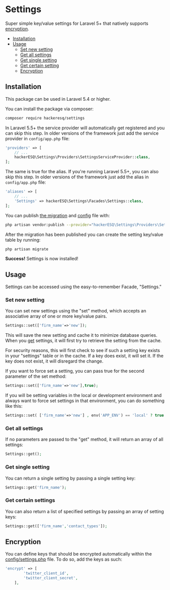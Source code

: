 # Settings
Super simple key/value settings for Laravel 5+ that natively supports [encryption](#encryption).

* [Installation](#installation)
* [Usage](#usage)
  * [Set new setting](#set-new-setting)
  * [Get all settings](#get-all-settings)
  * [Get single setting](#get-single-setting)
  * [Get certain setting](#get-certain-setting)
  * [Encryption](#encryption)
  
  
## Installation
This package can be used in Laravel 5.4 or higher.

You can install the package via composer:

``` bash
composer require hackeresq/settings
```

In Laravel 5.5+ the service provider will automatically get registered and you can skip this step. In older versions of the framework just add the service provider in `config/app.php` file:

```php
'providers' => [
    // ...
    hackerESQ\Settings\Providers\SettingsServiceProvider::class,
];
```
The same is true for the alias. If you're running Laravel 5.5+, you can also skip this step. In older versions of the framework just add the alias in `config/app.php` file:

```php
'aliases' => [
    // ...
    'Settings' => hackerESQ\Settings\Facades\Settings::class,
];
```

You can publish [the migration](https://github.com/hackerESQ/settings/blob/master/database/migrations/create_settings_table.php) and [config](https://github.com/hackerESQ/settings/blob/master/config/settings.php) file with:

```bash
php artisan vendor:publish --provider="hackerESQ\Settings\Providers\SettingsServiceProvider"
```

After the migration has been published you can create the setting key/value table by running:

```bash
php artisan migrate
```

<b>Success!</b> Settings is now installed!

## Usage

Settings can be accessed using the easy-to-remember Facade, "Settings."

### Set new setting
You can set new settings using the "set" method, which accepts an associative array of one or more key/value pairs.

```php
Settings::set(['firm_name'=>'new']);
```

This will save the new setting and cache it to minimize database queries. When you [get](#get-all-settings) settings, it will first try to retrieve the setting from the cache.

For security reasons, this will first check to see if such a setting key exists in your "settings" table or in the cache. If a key does exist, it will set it. If the key does not exist, it will disregard the change. 

If you want to force set a setting, you can pass true for the second parameter of the set method:

```php
Settings::set(['firm_name'=>'new'],true);
```

If you will be setting variables in the local or development environment and always want to force set settings in that environment, you can do something like this:

```php
Settings::set( ['firm_name'=>'new'] , env('APP_ENV') == 'local' ? true : false );
```


### Get all settings
If no parameters are passed to the "get" method, it will return an array of all settings:

```php
Settings::get();
```

### Get single setting
You can return a single setting by passing a single setting key:

```php
Settings::get('firm_name');
```

### Get certain settings
You can also return a list of specified settings by passing an array of setting keys:

```php
Settings::get(['firm_name','contact_types']);
```

## Encryption

You can define keys that should be encrypted automatically within the [config/settings.php](https://github.com/hackerESQ/settings/blob/master/config/settings.php) file. To do so, add the keys as such:

```php
'encrypt' => [
        'twitter_client_id',
        'twitter_client_secret',
    ],
```



